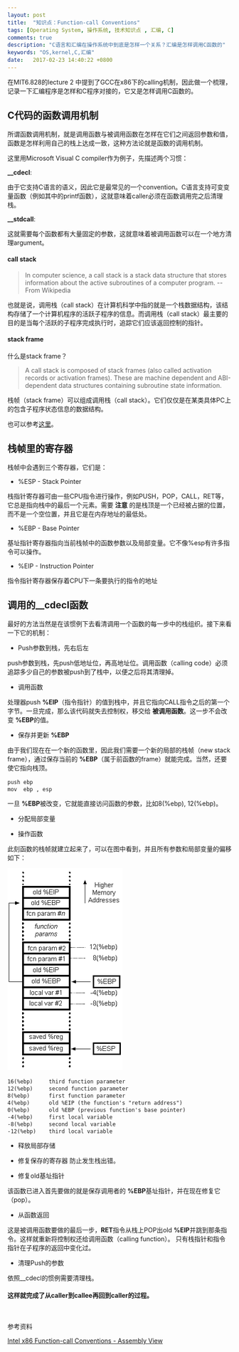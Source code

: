 ```yaml
---
layout: post
title:  "知识点：Function-call Conventions"
tags: [Operating System, 操作系统, 技术知识点 , 汇编, C]
comments: true
description: "C语言和汇编在操作系统中到底是怎样一个关系？汇编是怎样调用C函数的"
keywords: "OS,kernel,C,汇编"
date:   2017-02-23 14:40:22 +0800
---
```


在MIT6.828的lecture 2 中提到了GCC在x86下的calling机制，因此做一个梳理，记录一下汇编程序是怎样和C程序对接的，它又是怎样调用C函数的。

## C代码的函数调用机制
所谓函数调用机制，就是调用函数与被调用函数在怎样在它们之间返回参数和值，函数是怎样利用自己的栈上达成一致，这种方法论就是函数的调用机制。

这里用Microsoft Visual C compiler作为例子，先描述两个习惯：

**__cdecl**:

由于它支持C语言的语义，因此它是最常见的一个convention。C语言支持可变变量函数（例如其中的printf函数），这就意味着caller必须在函数调用完之后清理栈。

**__stdcall**:

这就需要每个函数都有大量固定的参数，这就意味着被调用函数可以在一个地方清理argument。


#### call stack

>In computer science, a call stack is a stack data structure that stores information about the active subroutines of a computer program. --From Wikipedia

也就是说，调用栈（call stack）在计算机科学中指的就是一个栈数据结构，该结构存储了一个计算机程序的活跃子程序的信息。而调用栈（call stack）最主要的目的是当每个活跃的子程序完成执行时，追踪它们应该返回控制的指针。

#### stack frame

什么是stack frame？

>A call stack is composed of stack frames (also called activation records or activation frames). These are machine dependent and ABI-dependent data structures containing subroutine state information. 

栈帧（stack frame）可以组成调用栈（call stack）。它们仅仅是在某类具体PC上的包含子程序状态信息的数据结构。

也可以参考[这里](http://eleveneat.com/2015/07/11/Stack-Frame/)。

## 栈帧里的寄存器

栈帧中会遇到三个寄存器，它们是：

- %ESP - Stack Pointer 

栈指针寄存器可由一些CPU指令进行操作，例如PUSH，POP，CALL，RET等，它总是指向栈中的最后一个元素。需要 **注意** 的是栈顶是一个已经被占据的位置，而不是一个空位置，并且它是在内存地址的最低处。
    
- %EBP - Base Pointer

基址指针寄存器指向当前栈帧中的函数参数以及局部变量。它不像%esp有许多指令可以操作。

- %EIP - Instruction Pointer

指令指针寄存器保存着CPU下一条要执行的指令的地址


## 调用的__cdecl函数

最好的方法当然是在该惯例下去看清调用一个函数的每一步中的栈组织。接下来看一下它的机制：

- Push参数到栈，先右后左

push参数到栈，先push低地址位，再高地址位。调用函数（calling code）必须追踪多少自己的参数被push到了栈中，以便之后将其清理掉。

- 调用函数

处理器push **%EIP**（指令指针）的值到栈中，并且它指向CALL指令之后的第一个字节。一旦完成，那么该代码就失去控制权，移交给 **被调用函数**。这一步不会改变 **%EBP**的值。

- 保存并更新 **%EBP**

由于我们现在在一个新的函数里，因此我们需要一个新的局部的栈帧（new stack frame），通过保存当前的 **%EBP**（属于前函数的frame）就能完成。当然，还要使它指向栈顶。

```
push ebp
mov  ebp , esp
```

一旦 **%EBP**被改变，它就能直接访问函数的参数，比如8(%ebp), 12(%ebp)。

- 分配局部变量

- 操作函数

此刻函数的栈帧就建立起来了，可以在图中看到，并且所有参数和局部变量的偏移如下：

![stack frame](https://github.com/Alvinsjq/6.828_tasks/blob/master/screemshot/stackframe-cdecl.gif?raw=true)

```
16(%ebp)     third function parameter
12(%ebp)     second function parameter
8(%ebp)      first function parameter
4(%ebp)      old %EIP (the function's "return address")
0(%ebp)      old %EBP (previous function's base pointer)
-4(%ebp)     first local variable
-8(%ebp)     second local variable
-12(%ebp)    third local variable
```

- 释放局部存储

- 修复保存的寄存器
防止发生栈出错。

- 修复old基址指针

该函数已进入首先要做的就是保存调用者的 **%EBP**基址指针，并在现在修复它（pop）。

- 从函数返回

这是被调用函数要做的最后一步，**RET**指令从栈上POP出old **%EIP**并跳到那条指令。这样就重新将控制权还给调用函数（calling function）。
只有栈指针和指令指针在子程序的返回中变化过。

- 清理Push的参数

依照__cdecl的惯例需要清理栈。

#### 这样就完成了从caller到callee再回到caller的过程。

<br>

参考资料

[Intel x86 Function-call Conventions - Assembly View](http://unixwiz.net/techtips/win32-callconv-asm.html)
